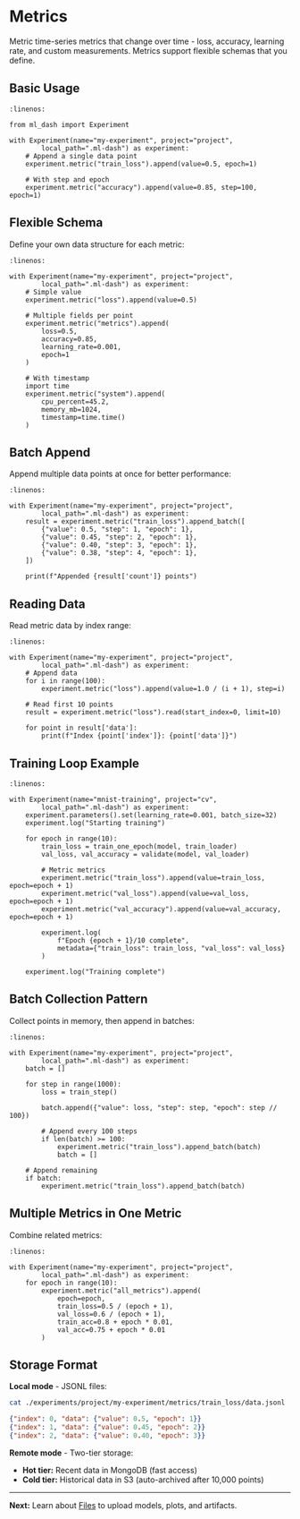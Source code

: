 # Metrics

Metric time-series metrics that change over time - loss, accuracy, learning rate, and custom measurements. Metrics support flexible schemas that you define.

## Basic Usage

```{code-block} python
:linenos:

from ml_dash import Experiment

with Experiment(name="my-experiment", project="project",
        local_path=".ml-dash") as experiment:
    # Append a single data point
    experiment.metric("train_loss").append(value=0.5, epoch=1)

    # With step and epoch
    experiment.metric("accuracy").append(value=0.85, step=100, epoch=1)
```

## Flexible Schema

Define your own data structure for each metric:

```{code-block} python
:linenos:

with Experiment(name="my-experiment", project="project",
        local_path=".ml-dash") as experiment:
    # Simple value
    experiment.metric("loss").append(value=0.5)

    # Multiple fields per point
    experiment.metric("metrics").append(
        loss=0.5,
        accuracy=0.85,
        learning_rate=0.001,
        epoch=1
    )

    # With timestamp
    import time
    experiment.metric("system").append(
        cpu_percent=45.2,
        memory_mb=1024,
        timestamp=time.time()
    )
```

## Batch Append

Append multiple data points at once for better performance:

```{code-block} python
:linenos:

with Experiment(name="my-experiment", project="project",
        local_path=".ml-dash") as experiment:
    result = experiment.metric("train_loss").append_batch([
        {"value": 0.5, "step": 1, "epoch": 1},
        {"value": 0.45, "step": 2, "epoch": 1},
        {"value": 0.40, "step": 3, "epoch": 1},
        {"value": 0.38, "step": 4, "epoch": 1},
    ])

    print(f"Appended {result['count']} points")
```

## Reading Data

Read metric data by index range:

```{code-block} python
:linenos:

with Experiment(name="my-experiment", project="project",
        local_path=".ml-dash") as experiment:
    # Append data
    for i in range(100):
        experiment.metric("loss").append(value=1.0 / (i + 1), step=i)

    # Read first 10 points
    result = experiment.metric("loss").read(start_index=0, limit=10)

    for point in result['data']:
        print(f"Index {point['index']}: {point['data']}")
```

## Training Loop Example

```{code-block} python
:linenos:

with Experiment(name="mnist-training", project="cv",
        local_path=".ml-dash") as experiment:
    experiment.parameters().set(learning_rate=0.001, batch_size=32)
    experiment.log("Starting training")

    for epoch in range(10):
        train_loss = train_one_epoch(model, train_loader)
        val_loss, val_accuracy = validate(model, val_loader)

        # Metric metrics
        experiment.metric("train_loss").append(value=train_loss, epoch=epoch + 1)
        experiment.metric("val_loss").append(value=val_loss, epoch=epoch + 1)
        experiment.metric("val_accuracy").append(value=val_accuracy, epoch=epoch + 1)

        experiment.log(
            f"Epoch {epoch + 1}/10 complete",
            metadata={"train_loss": train_loss, "val_loss": val_loss}
        )

    experiment.log("Training complete")
```

## Batch Collection Pattern

Collect points in memory, then append in batches:

```{code-block} python
:linenos:

with Experiment(name="my-experiment", project="project",
        local_path=".ml-dash") as experiment:
    batch = []

    for step in range(1000):
        loss = train_step()

        batch.append({"value": loss, "step": step, "epoch": step // 100})

        # Append every 100 steps
        if len(batch) >= 100:
            experiment.metric("train_loss").append_batch(batch)
            batch = []

    # Append remaining
    if batch:
        experiment.metric("train_loss").append_batch(batch)
```

## Multiple Metrics in One Metric

Combine related metrics:

```{code-block} python
:linenos:

with Experiment(name="my-experiment", project="project",
        local_path=".ml-dash") as experiment:
    for epoch in range(10):
        experiment.metric("all_metrics").append(
            epoch=epoch,
            train_loss=0.5 / (epoch + 1),
            val_loss=0.6 / (epoch + 1),
            train_acc=0.8 + epoch * 0.01,
            val_acc=0.75 + epoch * 0.01
        )
```

## Storage Format

**Local mode** - JSONL files:

```bash
cat ./experiments/project/my-experiment/metrics/train_loss/data.jsonl
```

```json
{"index": 0, "data": {"value": 0.5, "epoch": 1}}
{"index": 1, "data": {"value": 0.45, "epoch": 2}}
{"index": 2, "data": {"value": 0.40, "epoch": 3}}
```

**Remote mode** - Two-tier storage:
- **Hot tier:** Recent data in MongoDB (fast access)
- **Cold tier:** Historical data in S3 (auto-archived after 10,000 points)

---

**Next:** Learn about [Files](files.md) to upload models, plots, and artifacts.
